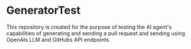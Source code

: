 # GeneratorTest
This repository is created for the purpose of testing the AI agent's capabilities of generating and sending a pull request and sending using OpenAIs LLM and GitHubs API endpoints.
